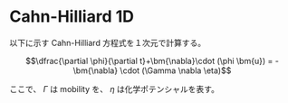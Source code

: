 # Cahn-Hilliard 1D

以下に示す Cahn-Hilliard 方程式を１次元で計算する。

$$\dfrac{\partial \phi}{\partial t}+\bm{\nabla}\cdot (\phi \bm{u}) = -\bm{\nabla} \cdot (\Gamma \nabla \eta)$$

ここで、 $\Gamma$ は mobility を、 $\eta$ は化学ポテンシャルを表す。
